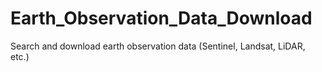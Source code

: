 # Earth_Observation_Data_Download
Search and download earth observation data (Sentinel, Landsat, LiDAR, etc.)
